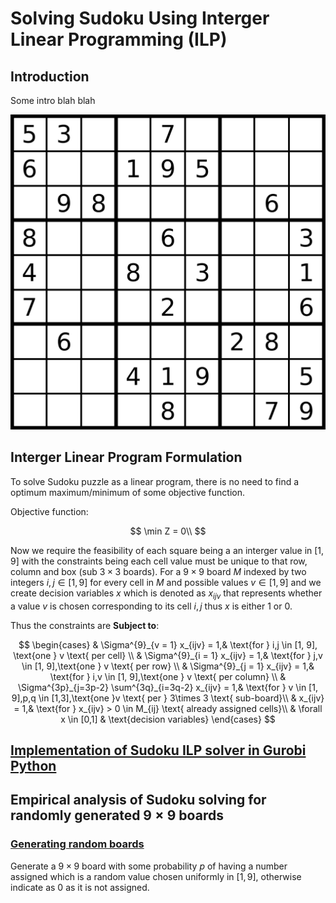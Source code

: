 # Solving Sudoku Using Interger Linear Programming (ILP)

## Introduction

Some intro blah blah



![Example Sudoku board - Generating & Solving Sudoku Puzzles | by Daniel Sasse | Medium](README.assets/example-board.png)

## Interger Linear Program Formulation

To solve Sudoku puzzle as a linear program, there is no need to find a optimum maximum/minimum of some objective function.

Objective function:

$$
\min Z = 0\\
$$

Now we require the feasibility of each square being a an interger value in $[1,9]$ with the constraints being each cell value must be unique to that row, column and box (sub $3\times 3$ boards). For a $9\times 9$ board $M$ indexed by two integers $i,j\in [1,9]$ for every cell in $M$ and possible values $v\in [1,9]$ and we create decision variables $x$ which is denoted as $x_{ijv}$ that represents whether a value $v$ is chosen corresponding to its cell $i,j$ thus $x$ is either $1$ or $0$. 

Thus the constraints are **Subject to**:

$$
\begin{cases}
    & \Sigma^{9}_{v = 1} x_{ijv} = 1,& \text{for } i,j \in [1, 9], \text{one } v \text{ per cell} \\
    & \Sigma^{9}_{i = 1} x_{ijv} = 1,& \text{for } j,v \in [1, 9],\text{one } v \text{ per row} \\
    & \Sigma^{9}_{j = 1} x_{ijv} = 1,& \text{for } i,v \in [1, 9],\text{one } v \text{ per column} \\
    & \Sigma^{3p}_{j=3p-2} \sum^{3q}_{i=3q-2} x_{ijv} = 1,& \text{for } v \in [1, 9],p,q \in [1,3],\text{one }v \text{ per } 3\times 3 \text{ sub-board}\\
    & x_{ijv} = 1,& \text{for } x_{ijv} > 0 \in M_{ij} \text{ already assigned cells}\\
    & \forall x \in [0,1] & \text{decision variables}
\end{cases}
$$

## [Implementation of Sudoku ILP solver in Gurobi Python](solver.py)


## Empirical analysis of Sudoku solving for randomly generated $9\times 9$ boards

### [Generating random boards](generate_board.py)

Generate a $9\times 9$ board with some probability $p$ of having a number assigned which is a random value chosen uniformly in $[1,9]$, otherwise indicate as $0$ as it is not assigned.

